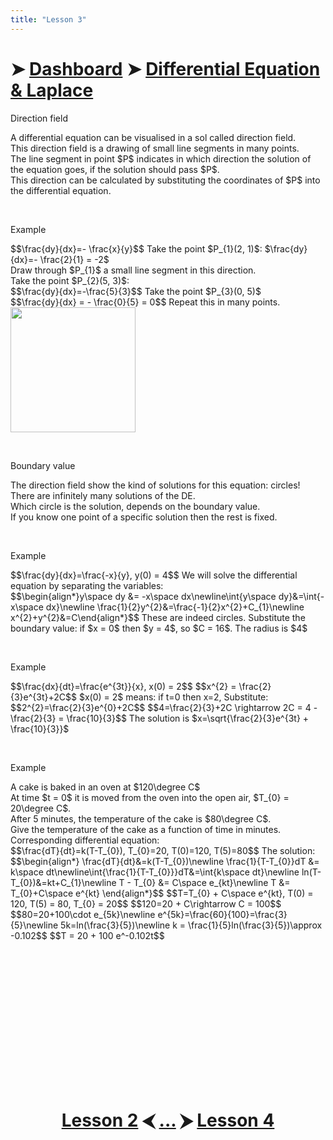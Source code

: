 ```yaml
---
title: "Lesson 3"
---
```


# ➤ [Dashboard]() ➤ [Differential Equation & Laplace](Differential%20Equation%20&%20Laplace/Differential%20Equation%20&%20Laplace.md)

<div class="note">
    <p class="note-head highlight-salmon">Direction field</p>
    <p class="note-bg">
        A differential equation can be visualised in a sol called direction field.<br>
        This direction field is a drawing of small line segments in many points.<br>
        The line segment in point $P$ indicates in which <span class="salmon bold">direction</span> the solution of the equation goes, if the solution should pass $P$.<br>
        This <span class="salmon bold">direction</span> can be calculated by substituting the coordinates of $P$ into the differential equation.<br>
    </p>
</div>
<br>
<div class="note">
    <p class="note-head highlight-springgreen">Example</p>
    <p class="note-bg">
        $$\frac{dy}{dx}=- \frac{x}{y}$$
        Take the point $P_{1}(2, 1)$: $\frac{dy}{dx}=- \frac{2}{1} = -2$<br>
        Draw through $P_{1}$ a small line segment in this direction.<br>
        Take the point $P_{2}(5, 3)$:<br>
        $$\frac{dy}{dx}=-\frac{5}{3}$$
        Take the point $P_{3}(0, 5)$<br>
        $$\frac{dy}{dx} = - \frac{0}{5} = 0$$
        Repeat this in many points.<br>
         <img src="https://nightyx-remy.github.io/notes/Differential%20Equation%20&%20Laplace/res/lesson%202/1.png" style="height: 200px;width: auto"> <br>
    </p>
</div>
<br>
<div class="note">
    <p class="note-head highlight-blue">Boundary value</p>
    <p class="note-bg">
        The direction field show the kind of solutions for this equation: circles!<br>
        There are infinitely many solutions of the DE.<br>
        Which circle is the solution, depends on the boundary value.<br>
        If you know one point of a specific solution then the rest is fixed.<br>
    </p>
</div>
<br>

<div class="note">
    <p class="note-head highlight-springgreen">Example</p>
    <p class="note-bg">
        $$\frac{dy}{dx}=\frac{-x}{y}, y(0) = 4$$
        We will solve the differential equation by separating the variables:<br>
        $$\begin{align*}y\space dy &= -x\space dx\newline\int{y\space dy}&=\int{-x\space dx}\newline \frac{1}{2}y^{2}&=\frac{-1}{2}x^{2}+C_{1}\newline x^{2}+y^{2}&=C\end{align*}$$
        These are indeed circles. Substitute the boundary value: if $x = 0$ then $y = 4$, so $C = 16$. The radius is $4$<br>
    </p>
</div>
<br>

<div class="note">
    <p class="note-head highlight-springgreen">Example</p>
    <p class="note-bg">
        $$\frac{dx}{dt}=\frac{e^{3t}}{x}, x(0) = 2$$
        $$x^{2} = \frac{2}{3}e^{3t}+2C$$
	$x(0) = 2$ means: if t=0 then x=2, Substitute:<br>
	$$2^{2}=\frac{2}{3}e^{0}+2C$$
	$$4=\frac{2}{3}+2C \rightarrow 2C = 4 - \frac{2}{3} = \frac{10}{3}$$
	The solution is $x=\sqrt{\frac{2}{3}e^{3t} + \frac{10}{3}}$
    </p>
</div>
<br>

<div class="note">
    <p class="note-head highlight-springgreen">Example</p>
    <p class="note-bg">
        A cake is baked in an oven at $120\degree C$<br>
        At time $t = 0$ it is moved from the oven into the open air, $T_{0} = 20\degree C$.<br>
        After 5 minutes, the temperature of the cake is $80\degree C$.<br>
        Give the temperature of the cake as a function of time in minutes.<br>
        Corresponding differential equation:<br>
        $$\frac{dT}{dt}=k(T-T_{0}), T_{0}=20, T(0)=120, T(5)=80$$
        <span class="springgreen bold">The solution:</span><br>
        $$\begin{align*} \frac{dT}{dt}&=k(T-T_{0})\newline \frac{1}{T-T_{0}}dT &= k\space dt\newline\int{\frac{1}{T-T_{0}}}dT&=\int{k\space dt}\newline ln(T-T_{0})&=kt+C_{1}\newline T - T_{0} &= C\space e_{kt}\newline T &= T_{0}+C\space e^{kt} \end{align*}$$
        $$T=T_{0} + C\space e^{kt}, T(0) = 120, T(5) = 80, T_{0} = 20$$
        $$120=20 + C\rightarrow C = 100$$
        $$80=20+100\cdot e_{5k}\newline e^{5k}=\frac{60}{100}=\frac{3}{5}\newline 5k=ln(\frac{3}{5})\newline k = \frac{1}{5}ln(\frac{3}{5})\approx -0.102$$
        $$T = 20 + 100 e^-0.102t$$
    </p>
    <center class="note-bg">
	<div class="graph" src="../../Differential Equation & Laplace/res/lesson 3/1.json" style="width: 400px; height: 200px;"></div>	
    </center>
</div>
<br>

# <center><a href="../Lesson-2">Lesson 2</a> ⮜ <a href="../Lesson-3">...</a> ⮞ <a href="../Lesson-4">Lesson 4</a></center>